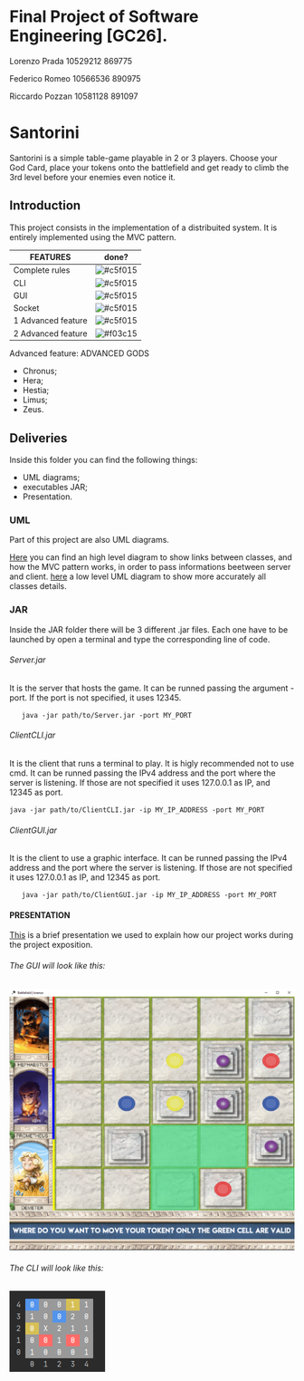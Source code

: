 # Final Project of Software Engineering [GC26].

Lorenzo Prada       10529212        869775

Federico Romeo      10566536        890975 

Riccardo Pozzan     10581128         891097


# Santorini
Santorini is a simple table-game playable in 2 or 3 players.
Choose your God Card, place your tokens onto the battlefield and get ready to climb the 3rd level before your enemies even notice it.


## Introduction
This project consists in the implementation of a distribuited system.
It is entirely implemented using the MVC pattern.




FEATURES | done? |
--- | --- |
Complete rules | ![#c5f015](https://via.placeholder.com/15/c5f015/000000?text=+) |
CLI | ![#c5f015](https://via.placeholder.com/15/c5f015/000000?text=+) | --- |
GUI | ![#c5f015](https://via.placeholder.com/15/c5f015/000000?text=+) | --- |
Socket | ![#c5f015](https://via.placeholder.com/15/c5f015/000000?text=+) | --- |
1 Advanced feature | ![#c5f015](https://via.placeholder.com/15/c5f015/000000?text=+)  | --- |
2 Advanced feature | ![#f03c15](https://via.placeholder.com/15/f03c15/000000?text=+)  | --- |

Advanced feature: ADVANCED GODS
  + Chronus;
  + Hera;
  + Hestia;
  + Limus;
  + Zeus.

## Deliveries
Inside this folder you can find the following things:
- UML diagrams;
- executables JAR;
- Presentation.

### UML
Part of this project are also UML diagrams.

[Here](https://github.com/MrPratula/ing-sw-2020-romeo-pozzan-prada/blob/recover/deliveries/uml/uml_mvc.jpg) you can find an high level diagram to show links between classes, and how the MVC pattern works, in order to pass informations beetween server and client.
[here](https://github.com/MrPratula/ing-sw-2020-romeo-pozzan-prada/blob/recover/deliveries/uml/uml_full.jpg) a low level UML diagram to show more accurately all classes details.

### JAR
Inside the JAR folder there will be 3 different .jar files.
Each one have to be launched by open a terminal and type the corresponding line of code.

###### Server.jar 

It is the server that hosts the game. It can be runned passing the argument -port. If the port is not specified, it uses 12345.

```
   java -jar path/to/Server.jar -port MY_PORT
```

###### ClientCLI.jar

It is the client that runs a terminal to play. It is higly recommended not to use cmd. 
It can be runned passing the IPv4 address and the port where the server is listening. If those are not specified it uses 127.0.0.1 as IP, and 12345 as port.

```
java -jar path/to/ClientCLI.jar -ip MY_IP_ADDRESS -port MY_PORT
```

###### ClientGUI.jar 

It is the client to use a graphic interface. 
It can be runned passing the IPv4 address and the port where the server is listening. If those are not specified it uses 127.0.0.1 as IP, and 12345 as port.

```
   java -jar path/to/ClientGUI.jar -ip MY_IP_ADDRESS -port MY_PORT
```

#### PRESENTATION
[This](https://github.com/MrPratula/ing-sw-2020-romeo-pozzan-prada/tree/recover/deliveries/slide) is a brief presentation we used to explain how our project works during the project exposition.




###### The GUI will look like this:

![alt text](https://github.com/MrPratula/ing-sw-2020-romeo-pozzan-prada/blob/superbranch/src/main/resources/gui.png?raw=true)


###### The CLI will look like this:

![alt text](https://github.com/MrPratula/ing-sw-2020-romeo-pozzan-prada/blob/superbranch/src/main/resources/CLI.png?raw=true)